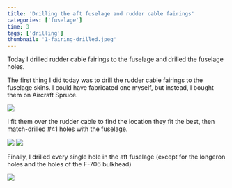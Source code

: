 ```yaml
---
title: 'Drilling the aft fuselage and rudder cable fairings'
categories: ['fuselage']
time: 3
tags: ['drilling']
thumbnail: '1-fairing-drilled.jpeg'
---
```


Today I drilled rudder cable fairings to the fuselage and drilled the fuselage holes.

<!-- more -->

The first thing I did today was to drill the rudder cable fairings to the fuselage skins. I could have fabricated one myself, but instead, I bought them on Aircraft Spruce.

![](0-rudder-cable-fairing.jpeg)

I fit them over the rudder cable to find the location they fit the best, then match-drilled #41 holes with the fuselage. 

![](1-fairing-drilled.jpeg)
![](2-fairing-other-side.jpeg)

Finally, I drilled every single hole in the aft fuselage (except for the longeron holes and the holes of the F-706 bulkhead)

![](3-fuselage-drilled.jpeg)